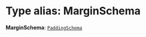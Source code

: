 # Type alias: MarginSchema

**MarginSchema**: [`PaddingSchema`](/en/auto-docs/free-layout-editor/interfaces/PaddingSchema-1.md)
